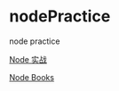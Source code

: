 # nodePractice
node practice

[Node 实战](https://github.com/pgte/handson_nodejs_source_code)

[Node Books](http://book.rednode.cn/)